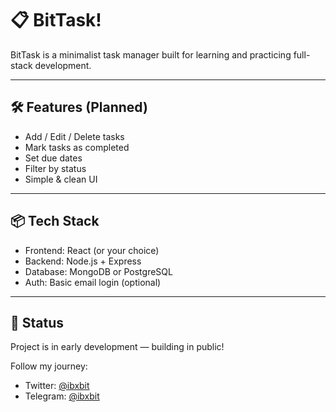 # 📋 BitTask!

BitTask is a minimalist task manager built for learning and practicing full-stack development.

---

## 🛠️ Features (Planned)
- Add / Edit / Delete tasks  
- Mark tasks as completed  
- Set due dates  
- Filter by status  
- Simple & clean UI  

---

## 📦 Tech Stack
- Frontend: React (or your choice)  
- Backend: Node.js + Express  
- Database: MongoDB or PostgreSQL  
- Auth: Basic email login (optional)  

---

## 🚧 Status
Project is in early development — building in public!

Follow my journey:  
- Twitter: [@ibxbit](https://twitter.com/ibxbit)  
- Telegram: [@ibxbit](https://t.me/ibxbit)
